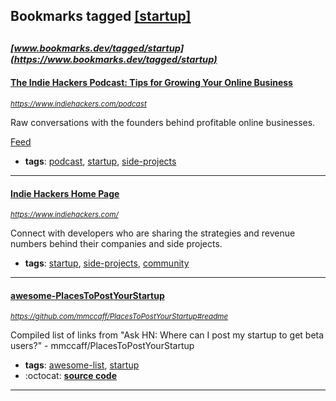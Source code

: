 ## Bookmarks tagged [[startup]](https://www.bookmarks.dev?q=[startup])

_<sup><sup>[www.bookmarks.dev/tagged/startup](https://www.bookmarks.dev/tagged/startup)</sup></sup>_
---
#### [The Indie Hackers Podcast: Tips for Growing Your Online Business](https://www.indiehackers.com/podcast)
_<sup>https://www.indiehackers.com/podcast</sup>_

Raw conversations with the founders behind profitable online businesses.

[Feed](https://feeds.backtracks.fm/indiehackers/indie-hackers-podcast/feed.xml)
* **tags**: [podcast](../tagged/podcast.md), [startup](../tagged/startup.md), [side-projects](../tagged/side-projects.md)
---
#### [Indie Hackers Home Page](https://www.indiehackers.com/)
_<sup>https://www.indiehackers.com/</sup>_

Connect with developers who are sharing the strategies and revenue numbers behind their companies and side projects.
* **tags**: [startup](../tagged/startup.md), [side-projects](../tagged/side-projects.md), [community](../tagged/community.md)
---
#### [awesome-PlacesToPostYourStartup](https://github.com/mmccaff/PlacesToPostYourStartup#readme)
_<sup>https://github.com/mmccaff/PlacesToPostYourStartup#readme</sup>_

Compiled list of links from "Ask HN: Where can I post my startup to get beta users?" - mmccaff/PlacesToPostYourStartup
* **tags**: [awesome-list](../tagged/awesome-list.md), [startup](../tagged/startup.md)
* :octocat: **[source code](https://github.com/mmccaff/PlacesToPostYourStartup#readme)**
---
